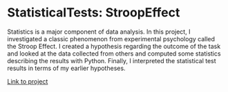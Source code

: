 # StatisticalTests: StroopEffect

Statistics is a major component of data analysis. In this project, I investigated a classic phenomenon from experimental psychology called the Stroop Effect. I created a hypothesis regarding the outcome of the task and looked at the data collected from others and computed some statistics describing the results with Python. Finally, I interpreted the statistical test results in terms of my earlier hypotheses.

[Link to project](http://htmlpreview.github.io/?https://github.com/EntingHsiao/StatisticalTests_StroopEffect/blob/master/V2.Test%2Ba%2BPerceptual%2BPhenomenon.html)
